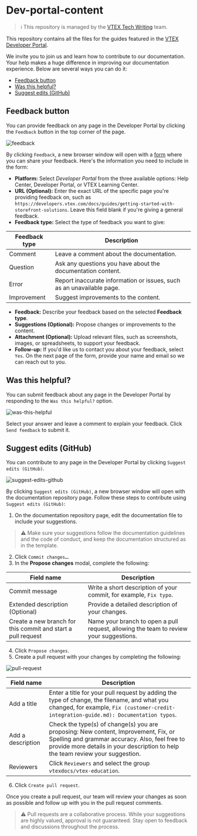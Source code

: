 # Dev-portal-content

>ℹ This repository is managed by the [VTEX Tech Writing](https://github.com/vtexdocs/dev-portal-content/graphs/contributors) team.

This repository contains all the files for the guides featured in the [VTEX Developer Portal](https://developers.vtex.com).

We invite you to join us and learn how to contribute to our documentation. Your help makes a huge difference in improving our documentation experience. Below are several ways you can do it:

- [Feedback button](#feedback-button)
- [Was this helpful?](#was-this-helpful)
- [Suggest edits (GitHub)](#suggest-edits-github)

## Feedback button

You can provide feedback on any page in the Developer Portal by clicking the `Feedback` button in the top corner of the page.

![feedback](https://cdn.jsdelivr.net/gh/vtexdocs/dev-portal-content@main/images/feedback.png)

By clicking `Feedback`, a new browser window will open with a [form](https://docs.google.com/forms/d/e/1FAIpQLSfmnotPvPjw-SjiE7lt2Nt3RQgNUe10ixXZmuO2v9enOJReoQ/viewform) where you can share your feedback. Here's the information you need to include in the form:

- **Platform:** Select *Developer Portal* from the three available options: Help Center, Developer Portal, or VTEX Learning Center.
- **URL (Optional):** Enter the exact URL of the specific page you're providing feedback on, such as `https://developers.vtex.com/docs/guides/getting-started-with-storefront-solutions`. Leave this field blank if you're giving a general feedback.
- **Feedback type:** Select the type of feedback you want to give:

| Feedback type | Description |
| --- | --- |
| Comment | Leave a comment about the documentation. |
| Question | Ask any questions you have about the documentation content. |
| Error | Report inaccurate information or issues, such as an unavailable page. |
| Improvement | Suggest improvements to the content. |

- **Feedback:** Describe your feedback based on the selected **Feedback type**.
- **Suggestions (Optional):** Propose changes or improvements to the content.
- **Attachment (Optional):** Upload relevant files, such as screenshots, images, or spreadsheets, to support your feedback.
- **Follow-up:** If you'd like us to contact you about your feedback, select `Yes`. On the next page of the form, provide your name and email so we can reach out to you.

## Was this helpful?

You can submit feedback about any page in the Developer Portal by responding to the `Was this helpful?` option.

![was-this-helpful](https://cdn.jsdelivr.net/gh/vtexdocs/dev-portal-content@main/images/was-this-helpful.gif)

Select your answer and leave a comment to explain your feedback. Click `Send feedback` to submit it.

## Suggest edits (GitHub)

You can contribute to any page in the Developer Portal by clicking `Suggest edits (GitHub)`.

![suggest-edits-github](https://cdn.jsdelivr.net/gh/vtexdocs/dev-portal-content@main/images/suggest-edits-github.gif)

By clicking `Suggest edits (GitHub)`, a new browser window will open with the documentation repository page. Follow these steps to contribute using `Suggest edits (GitHub)`:

1. On the documentation repository page, edit the documentation file to include your suggestions.

> ⚠ Make sure your suggestions follow the documentation guidelines and the code of conduct, and keep the documentation structured as in the template.

2. Click `Commit changes…`.
3. In the **Propose changes** modal, complete the following:
	
| Field name | Description |
| --- | --- |
| Commit message | Write a short description of your commit, for example, `Fix typo`. |
| Extended description (Optional) | Provide a detailed description of your changes. |
| Create a new branch for this commit and start a pull request | Name your branch to open a pull request, allowing the team to review your suggestions. |

4. Click `Propose changes`.
5. Create a pull request with your changes by completing the following:

![pull-request](https://cdn.jsdelivr.net/gh/vtexdocs/dev-portal-content@main/images/pull-request.png)

| Field name | Description |
| --- | --- |
| Add a title | Enter a title for your pull request by adding the type of change, the filename, and what you changed, for example, `Fix (customer-credit-integration-guide.md): Documentation typos`. |
| Add a description | Check the type(s) of change(s) you are proposing: New content, Improvement, Fix, or Spelling and grammar accuracy. Also, feel free to provide more details in your description to help the team review your suggestion. |
| Reviewers | Click `Reviewers` and select the group `vtexdocs/vtex-education`. |

6. Click `Create pull request`.

Once you create a pull request, our team will review your changes as soon as possible and follow up with you in the pull request comments.

> ⚠ Pull requests are a collaborative process. While your suggestions are highly valued, approval is not guaranteed. Stay open to feedback and discussions throughout the process.

